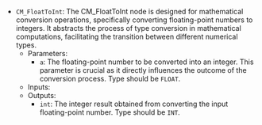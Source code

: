 - `CM_FloatToInt`: The CM_FloatToInt node is designed for mathematical conversion operations, specifically converting floating-point numbers to integers. It abstracts the process of type conversion in mathematical computations, facilitating the transition between different numerical types.
    - Parameters:
        - `a`: The floating-point number to be converted into an integer. This parameter is crucial as it directly influences the outcome of the conversion process. Type should be `FLOAT`.
    - Inputs:
    - Outputs:
        - `int`: The integer result obtained from converting the input floating-point number. Type should be `INT`.
